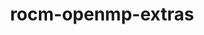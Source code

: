 ---
title: "rocm-openmp-extras"
layout: cache
categories: [package, develop]
meta: {"compilers": ["gcc@=11.4.0"], "num_specs": 6, "num_specs_by_stack": {"e4s": 6, "root": 6}, "oss": ["ubuntu22.04"], "platforms": ["linux"], "stacks": ["e4s", "root"], "targets": ["x86_64_v3"], "versions": ["6.3.2"]}
spec_details: [{"compiler": "gcc@=11.4.0", "hash": "53y2vvvluoj4fdy3twnrpmuqj32cmubp", "os": "ubuntu22.04", "platform": "linux", "size": "-", "stacks": ["e4s", "root"], "target": "x86_64_v3", "variants": ["~asan", "build_system=generic", "patches=6f77cb2"], "versions": ["6.3.2"]}, {"compiler": "gcc@=11.4.0", "hash": "erbw7ht6eopnikvfcpfnsome25wa6hec", "os": "ubuntu22.04", "platform": "linux", "size": "-", "stacks": ["e4s", "root"], "target": "x86_64_v3", "variants": ["~asan", "build_system=generic", "patches=6f77cb2"], "versions": ["6.3.2"]}, {"compiler": "gcc@=11.4.0", "hash": "jqqurfnuau462nbe6hpb2bebwdye2yt4", "os": "ubuntu22.04", "platform": "linux", "size": "-", "stacks": ["e4s", "root"], "target": "x86_64_v3", "variants": ["~asan", "build_system=generic", "patches=6f77cb2"], "versions": ["6.3.2"]}, {"compiler": "gcc@=11.4.0", "hash": "samraawtyrff6tibhh7l7vrv3qsexhbd", "os": "ubuntu22.04", "platform": "linux", "size": "-", "stacks": ["e4s", "root"], "target": "x86_64_v3", "variants": ["~asan", "build_system=generic", "patches=6f77cb2"], "versions": ["6.3.2"]}, {"compiler": "gcc@=11.4.0", "hash": "uq6shnsv3r3zgdgbajjuqudsw6bkpdbg", "os": "ubuntu22.04", "platform": "linux", "size": "-", "stacks": ["e4s", "root"], "target": "x86_64_v3", "variants": ["~asan", "build_system=generic", "patches=6f77cb2"], "versions": ["6.3.2"]}, {"compiler": "gcc@=11.4.0", "hash": "zofqcrqhzb6xptf6fj36lc36fbsqfwy5", "os": "ubuntu22.04", "platform": "linux", "size": "-", "stacks": ["e4s", "root"], "target": "x86_64_v3", "variants": ["~asan", "build_system=generic", "patches=6f77cb2"], "versions": ["6.3.2"]}]
---